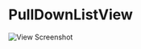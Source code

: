 PullDownListView
================

![View Screenshot](https://github.com/guojunyi/PullDownListView/tree/master/PullDownListView/screenshot/aaa.gif)


